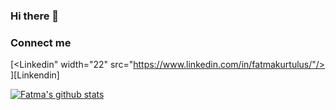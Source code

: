 ### Hi there 👋

<!--
**fatmakurtulus/fatmakurtulus** is a ✨ _special_ ✨ repository because its `README.md` (this file) appears on your GitHub profile.

Here are some ideas to get you started:

- 🔭 I’m currently working on ...
- 🌱 I’m currently learning ...
- 👯 I’m looking to collaborate on ...
- 🤔 I’m looking for help with ...
- 💬 Ask me about ...
- 📫 How to reach me: ...
- 😄 Pronouns: ...
- ⚡ Fun fact: ...
-->

### Connect me
[<Linkedin" width="22" src="https://www.linkedin.com/in/fatmakurtulus/"/> ][Linkendin]


[![Fatma's github stats](https://github-readme-stats.vercel.app/api?username=fatmakurtulus)](https://github.com/fatmakurtulus/github-readme-stats)
